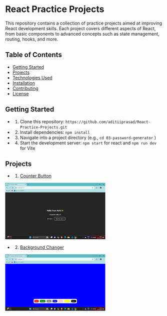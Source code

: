 # React Practice Projects

This repository contains a collection of practice projects aimed at improving React development skills. Each project covers different aspects of React, from basic components to advanced concepts such as state management, routing, hooks, and more.

## Table of Contents

- [Getting Started](#getting-started)
- [Projects](#projects)
- [Technologies Used](#technologies-used)
- [Installation](#installation)
- [Contributing](#contributing)
- [License](#license)

## Getting Started
- 1. Clone this repository:  `https://github.com/aditiiprasad/React-Practice-Projects.git`
- 2. Install dependencies: `npm install`   
- 3. Navigate into a project directory (e.g., `cd 03-password-generator` )
- 4. Start the development server: `npm start` for react and `npm run dev` for Vite

## Projects
- 1. <a href="/React-Practice-Projects/01-Counter-Button/"> Counter Button</a>
<img src="images/cb.png" height="180" />

- 2. <a href="/React-Practice-Projects/02-Background-Changer/">Background Changer</a>
<img src="images/bc.png" height="180" />

